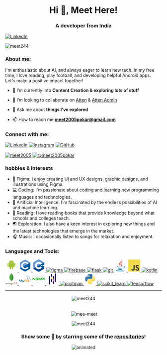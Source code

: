 
<h1 align="center">Hi 👋, Meet Here!</h1>
<h3 align="center">A developer from India</h3>

<p align="left">   <a href="https://www.linkedin.com/in/meet-patel-90416b226/" target="_blank"><img src="https://img.shields.io/badge/-Meet%20Patel-blue?style=for-the-badge&logo=Linkedin&logoColor=white&link=https://www.linkedin.com/in/meet-patel-90416b226/" alt="LinkedIn"></a>
 </p> 
<p align="left"> <img src="https://komarev.com/ghpvc/?username=meet244&label=Profile%20views&color=0e75b6&style=flat" alt="meet244" /> </p>

<h3 align="left">About me:</h3>
<p align="left">I'm enthusiastic about AI, and always eager to learn new tech. In my free time, I love reading, play football, and developing helpful Android apps. Let's make a positive impact together!</p>
 
- 🌱 I’m currently into **Content Creation & exploring lots of stuff**

- 👯 I’m looking to collaborate on [Atten](https://github.com/meet244/Atten) & [Atten Admin](https://github.com/meet244/Atten_Admin)

- 💬 Ask me about **things I've explored**

- 📫 How to reach me **meet2005pokar@gmail.com**

<h3 align="left">Connect with me:</h3>
<p align="left">   <a href="https://www.linkedin.com/in/meet-patel-90416b226/" target="_blank"><img src="https://img.shields.io/badge/-Meet%20Patel-blue?style=for-the-badge&logo=Linkedin&logoColor=white&link=https://www.linkedin.com/in/meet-patel-90416b226/" alt="LinkedIn"></a>
 <a href="https://www.instagram.com/meetpatel_2801/" target="_blank"><img src="https://img.shields.io/badge/-meetpatel_2801-E4405F?style=for-the-badge&logo=instagram&logoColor=white" alt="Instagram"/></a>
<a href="https://github.com/meet244/" target="_blank"><img src="https://img.shields.io/badge/-meet244-gray?style=for-the-badge&logo=github&logoColor=white" alt="GitHub"/></a>
 </p> 
<p align="left">
<a href="https://www.leetcode.com/meet2005" target="blank"><img align="center" src="https://raw.githubusercontent.com/rahuldkjain/github-profile-readme-generator/master/src/images/icons/Social/leet-code.svg" alt="meet2005" height="30" width="40" /></a>
<a href="https://www.hackerearth.com/@meet2005pokar" target="blank"><img align="center" src="https://raw.githubusercontent.com/rahuldkjain/github-profile-readme-generator/master/src/images/icons/Social/hackerearth.svg" alt="@meet2005pokar" height="30" width="40" /></a>
</p>

<h3 align="left">hobbies & interests</h3>

- 🎨 Figma: I enjoy creating UI and UX designs, graphic designs, and illustrations using Figma.
- 💻 Coding: I'm passionate about coding and learning new programming languages and technologies.
- 🤖 Artificial Intelligence: I'm fascinated by the endless possibilities of AI and machine learning.
- 📖 Reading: I love reading books that provide knowledge beyond what schools and colleges teach.
- 🌏 Exploration: I also have a keen interest in exploring new things and the latest technologies that emerge in the market.
- 🎧 Music: I occasionally listen to songs for relaxation and enjoyment.

<h3 align="left">Languages and Tools:</h3>
<p align="left"> <a href="https://developer.android.com" target="_blank" rel="noreferrer"> <img src="https://raw.githubusercontent.com/devicons/devicon/master/icons/android/android-original-wordmark.svg" alt="android" width="40" height="40"/> </a> <a href="https://www.cprogramming.com/" target="_blank" rel="noreferrer"> <img src="https://raw.githubusercontent.com/devicons/devicon/master/icons/c/c-original.svg" alt="c" width="40" height="40"/> </a> <a href="https://www.w3schools.com/cpp/" target="_blank" rel="noreferrer"> <img src="https://raw.githubusercontent.com/devicons/devicon/master/icons/cplusplus/cplusplus-original.svg" alt="cplusplus" width="40" height="40"/> </a> <a href="https://www.figma.com/" target="_blank" rel="noreferrer"> <img src="https://www.vectorlogo.zone/logos/figma/figma-icon.svg" alt="figma" width="40" height="40"/> </a> <a href="https://firebase.google.com/" target="_blank" rel="noreferrer"> <img src="https://www.vectorlogo.zone/logos/firebase/firebase-icon.svg" alt="firebase" width="40" height="40"/> </a> <a href="https://flask.palletsprojects.com/" target="_blank" rel="noreferrer"> <img src="https://www.vectorlogo.zone/logos/pocoo_flask/pocoo_flask-icon.svg" alt="flask" width="40" height="40"/> </a> <a href="https://git-scm.com/" target="_blank" rel="noreferrer"> <img src="https://www.vectorlogo.zone/logos/git-scm/git-scm-icon.svg" alt="git" width="40" height="40"/> </a> <a href="https://www.java.com" target="_blank" rel="noreferrer"> <img src="https://raw.githubusercontent.com/devicons/devicon/master/icons/java/java-original.svg" alt="java" width="40" height="40"/> </a> <a href="https://developer.mozilla.org/en-US/docs/Web/JavaScript" target="_blank" rel="noreferrer"> <img src="https://raw.githubusercontent.com/devicons/devicon/master/icons/javascript/javascript-original.svg" alt="javascript" width="40" height="40"/> </a> <a href="https://kotlinlang.org" target="_blank" rel="noreferrer"> <img src="https://www.vectorlogo.zone/logos/kotlinlang/kotlinlang-icon.svg" alt="kotlin" width="40" height="40"/> </a> <a href="https://www.mongodb.com/" target="_blank" rel="noreferrer"> <img src="https://raw.githubusercontent.com/devicons/devicon/master/icons/mongodb/mongodb-original-wordmark.svg" alt="mongodb" width="40" height="40"/> </a> <a href="https://www.mysql.com/" target="_blank" rel="noreferrer"> <img src="https://raw.githubusercontent.com/devicons/devicon/master/icons/mysql/mysql-original-wordmark.svg" alt="mysql" width="40" height="40"/> </a> <a href="https://www.nginx.com" target="_blank" rel="noreferrer"> <img src="https://raw.githubusercontent.com/devicons/devicon/master/icons/nginx/nginx-original.svg" alt="nginx" width="40" height="40"/> </a> <a href="https://pandas.pydata.org/" target="_blank" rel="noreferrer"> <img src="https://raw.githubusercontent.com/devicons/devicon/2ae2a900d2f041da66e950e4d48052658d850630/icons/pandas/pandas-original.svg" alt="pandas" width="40" height="40"/> </a> <a href="https://postman.com" target="_blank" rel="noreferrer"> <img src="https://www.vectorlogo.zone/logos/getpostman/getpostman-icon.svg" alt="postman" width="40" height="40"/> </a> <a href="https://www.python.org" target="_blank" rel="noreferrer"> <img src="https://raw.githubusercontent.com/devicons/devicon/master/icons/python/python-original.svg" alt="python" width="40" height="40"/> </a> <a href="https://scikit-learn.org/" target="_blank" rel="noreferrer"> <img src="https://upload.wikimedia.org/wikipedia/commons/0/05/Scikit_learn_logo_small.svg" alt="scikit_learn" width="40" height="40"/> </a> <a href="https://www.tensorflow.org" target="_blank" rel="noreferrer"> <img src="https://www.vectorlogo.zone/logos/tensorflow/tensorflow-icon.svg" alt="tensorflow" width="40" height="40"/> </a> </p>


<hr>
<div align="center">
 <img align="center" src="https://github-readme-stats.vercel.app/api/top-langs?username=meet244&show_icons=true&theme=highcontrast&locale=en&layout=compact" alt="meet244" />
</div>

<br />

<div align="center">
<p>&nbsp;<img align="center" src="https://github-readme-stats.vercel.app/api?username=meet244&show_icons=true&theme=highcontrast&locale=en" alt="mee-meet" /></p>
</div>


<div align="center">
  <img src="https://github-readme-streak-stats.herokuapp.com/?user=meet244&theme=highcontrast" alt="meet244" />
</div>

<div align="center">

### Show some 💖 by starring some of the [repositories](https://github.com/meet244?tab=repositories)!
</div>

<div align="center">
  <img src="https://user-images.githubusercontent.com/10498744/210157572-1fca0242-8af2-46a6-bfa3-666ffd40ebde.svg" alt="animated" />
